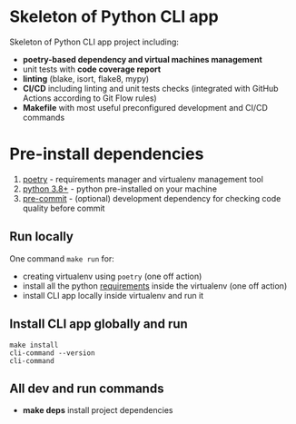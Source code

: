 Skeleton of Python CLI app
==


Skeleton of Python CLI app project including:
* **poetry-based dependency and virtual machines management**
* unit tests with **code coverage report**
* **linting** (blake, isort, flake8, mypy) 
* **CI/CD** including linting and unit tests checks (integrated with GitHub Actions
  according to Git Flow rules)
* **Makefile** with most useful preconfigured development and CI/CD commands

Pre-install dependencies
==

1. [poetry](https://python-poetry.org/) - requirements manager and virtualenv management tool
2. [python 3.8+](https://www.python.org/) - python pre-installed on your machine
3. [pre-commit](https://pre-commit.com/) - (optional) development dependency for checking code quality before commit

Run locally
---

One command `make run` for:
* creating virtualenv using `poetry` (one off action)
* install all the python [requirements](./pyproject.toml) inside the virtualenv (one off action)
* install CLI app locally inside virtualenv and run it

Install CLI app globally and run
---

```
make install
cli-command --version
cli-command
```

All dev and run commands
---
* **make deps** install project dependencies
